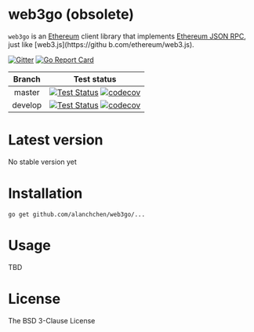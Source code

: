 # web3go (obsolete)
`web3go` is an [Ethereum](https://github.com/ethereum/go-ethereum) client library that implements [Ethereum JSON RPC](https://github.com/ethereum/wiki/wiki/JSON-RPC), just like [web3.js](https://githu
b.com/ethereum/web3.js).

[![Gitter](https://badges.gitter.im/alanchchen/web3go.svg)](https://gitter.im/alanchchen/web3go?utm_source=badge&utm_medium=badge&utm_campaign=pr-badge) [![Go Report Card](https://goreportcard.com/badge/github.com/alanchchen/web3go)](https://goreportcard.com/report/github.com/alanchchen/web3go)

| Branch  | Test status | 
|:-------:|:-----------:|
| master  | [![Test Status](https://travis-ci.org/alanchchen/web3go.svg?branch=master)](https://travis-ci.org/alanchchen/web3go) [![codecov](https://codecov.io/gh/alanchchen/web3go/branch/master/graph/badge.svg)](https://codecov.io/gh/alanchchen/web3go/branch/master) |
| develop | [![Test Status](https://travis-ci.org/alanchchen/web3go.svg?branch=develop)](https://travis-ci.org/alanchchen/web3go/) [![codecov](https://codecov.io/gh/alanchchen/web3go/branch/develop/graph/badge.svg)](https://codecov.io/gh/alanchchen/web3go/branch/develop) |

# Latest version
No stable version yet
 
# Installation
```shell
go get github.com/alanchchen/web3go/...
```

# Usage
TBD
 
# License
The BSD 3-Clause License
